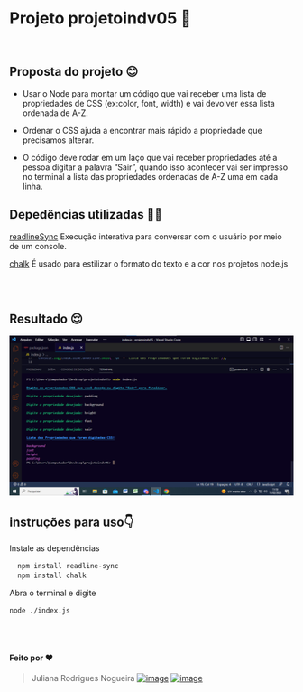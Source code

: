 # Projeto projetoindv05 🥰

<br >

## Proposta do projeto 😊

- Usar o Node para montar um código que vai receber uma lista de
  propriedades de CSS (ex:color, font, width) e vai devolver
  essa lista ordenada de A-Z.

- Ordenar o CSS ajuda a encontrar mais rápido a
  propriedade que precisamos alterar.

- O código deve rodar em um laço que vai receber propriedades até a
  pessoa digitar a palavra “Sair”, quando isso acontecer vai ser impresso
  no terminal a lista das propriedades ordenadas de A-Z uma em cada linha.

## Depedências utilizadas 👩‍💻

[readlineSync](https://www.npmjs.com/package/readline-sync) Execução interativa para conversar com o usuário por meio de um console.

[chalk](https://www.npmjs.com/package/chalk) É usado para estilizar o formato do texto e a cor nos projetos  node.js

<br>
<br>


## Resultado 😌

![Resultado no console](./img/terminal.png)


## instruções para uso👇

Instale as dependências

```bash
  npm install readline-sync
  npm install chalk
```

Abra o terminal e digite

```bash
node ./index.js
```
<br>
<br>

#### Feito por  ❤️

> Juliana Rodrigues Nogueira
[![image](https://user-images.githubusercontent.com/114074031/216670787-12d62090-66df-4473-ad0e-fea8d37c6ebb.png)](https://github.com/rodrigues28ju)
[![image](https://user-images.githubusercontent.com/114074031/216671300-87e02aa5-5b08-4e82-9b78-8391fa891e2d.png)](https://www.linkedin.com/julianarodriguesnogueira)
